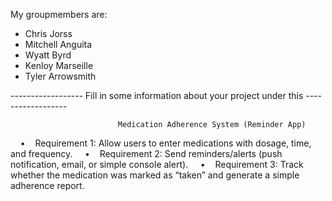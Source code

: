 My groupmembers are:
- Chris Jorss
- Mitchell Anguita
- Wyatt Byrd
- Kenloy Marseille
- Tyler Arrowsmith


------------------ Fill in some information about your project under this ------------------

                            Medication Adherence System (Reminder App)
                            
    •    Requirement 1: Allow users to enter medications with dosage, time, and frequency.
    •    Requirement 2: Send reminders/alerts (push notification, email, or simple console alert).
    •    Requirement 3: Track whether the medication was marked as “taken” and generate a simple adherence report.

